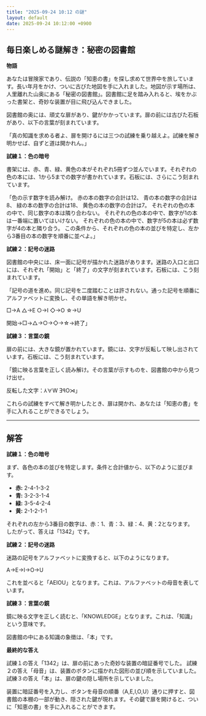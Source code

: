 ```yaml
---
title: "2025-09-24 10:12 の謎"
layout: default
date: 2025-09-24 10:12:00 +0900
---
```

## 毎日楽しめる謎解き：秘密の図書館

**物語**

あなたは冒険家であり、伝説の「知恵の書」を探し求めて世界中を旅しています。長い年月をかけ、ついに古びた地図を手に入れました。地図が示す場所は、人里離れた山奥にある「秘密の図書館」。図書館に足を踏み入れると、埃をかぶった書架と、奇妙な装置が目に飛び込んできました。

図書館の奥には、頑丈な扉があり、鍵がかかっています。扉の前には古びた石板があり、以下の言葉が刻まれています。

「真の知識を求める者よ、扉を開けるには三つの試練を乗り越えよ。試練を解き明かせば、自ずと道は開かれん。」

**試練１：色の暗号**

書架には、赤、青、緑、黄色の本がそれぞれ5冊ずつ並んでいます。それぞれの色の本には、1から5までの数字が書かれています。石板には、さらにこう刻まれています。

「色の示す数字を読み解け。
赤の本の数字の合計は12、
青の本の数字の合計は8、
緑の本の数字の合計は18、
黄色の本の数字の合計は7。
それぞれの色の本の中で、同じ数字の本は隣り合わない。
それぞれの色の本の中で、数字が1の本は一番端に置いてはいけない。
それぞれの色の本の中で、数字が5の本は必ず数字が4の本と隣り合う。
この条件から、それぞれの色の本の並びを特定し、左から3番目の本の数字を順番に並べよ。」

**試練２：記号の迷路**

図書館の中央には、床一面に記号が描かれた迷路があります。迷路の入口と出口には、それぞれ「開始」と「終了」の文字が刻まれています。石板には、こう刻まれています。

「記号の道を進め。同じ記号を二度踏むことは許されない。通った記号を順番にアルファベットに変換し、その単語を解き明かせ。

□→A
△→E
○→I
◇→O
☆→U

開始→□→△→○→◇→☆→終了」

**試練３：言葉の鏡**

扉の前には、大きな鏡が置かれています。鏡には、文字が反転して映し出されています。石板には、こう刻まれています。

「鏡に映る言葉を正しく読み解け。その言葉が示すものを、図書館の中から見つけ出せ。

反転した文字：⅄∀W ƎꟼO⋊」

これらの試練をすべて解き明かしたとき、扉は開かれ、あなたは「知恵の書」を手に入れることができるでしょう。

---
## 解答

**試練１：色の暗号**

まず、各色の本の並びを特定します。条件と合計値から、以下のように並びます。

*   **赤:** 2-4-1-3-2
*   **青:** 3-2-3-1-4
*   **緑:** 3-5-4-2-4
*   **黄:** 2-1-2-1-1

それぞれの左から3番目の数字は、赤：1、青：3、緑：4、黄：2となります。
したがって、答えは「1342」です。

**試練２：記号の迷路**

迷路の記号をアルファベットに変換すると、以下のようになります。

A→E→I→O→U

これを並べると「AEIOU」となります。これは、アルファベットの母音を表しています。

**試練３：言葉の鏡**

鏡に映る文字を正しく読むと、「KNOWLEDGE」となります。これは、「知識」という意味です。

図書館の中にある知識の象徴は、「本」です。

**最終的な答え**

試練１の答え「1342」は、扉の前にあった奇妙な装置の暗証番号でした。
試練２の答え「母音」は、装置のボタンに描かれた図形の並び順を示していました。
試練３の答え「本」は、扉の鍵の隠し場所を示していました。

装置に暗証番号を入力し、ボタンを母音の順番（A,E,I,O,U）通りに押すと、図書館の本棚の一部が動き、隠された鍵が現れます。その鍵で扉を開けると、ついに「知恵の書」を手に入れることができます。

